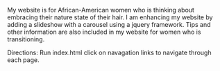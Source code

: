My website is for African-American women who is thinking about embracing their nature state of their hair. I am enhancing my website by adding a slideshow with a carousel using a jquery framework. Tips and other information are also included in my website for women who is transitioning. 

Directions:
Run index.html
click on navagation links to navigate through each page.